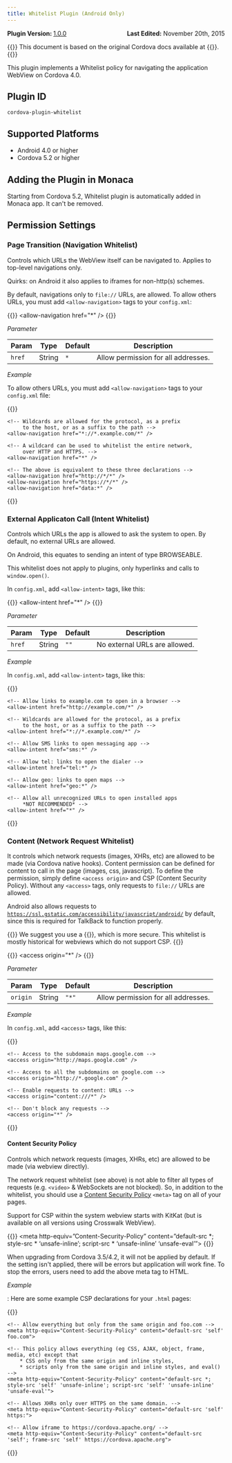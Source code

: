 ```yaml
---
title: Whitelist Plugin (Android Only)
---
```


<div>
  <div  style="float: left;" align="left"><b>Plugin Version: </b><a href="https://github.com/apache/cordova-plugin-whitelist/blob/master/RELEASENOTES.md#100-mar-25-2015">1.0.0</a></div>   
  <div align="right" style="float: right;"><b>Last Edited:</b> November 20th, 2015</div>
  <br/>
</div>

{{<note>}}
This document is based on the original Cordova docs available at {{<link title="Cordova Docs" href="https://github.com/apache/cordova-plugin-whitelist">}}.
{{</note>}}

This plugin implements a Whitelist policy for navigating the application
WebView on Cordova 4.0.

Plugin ID
---------

    cordova-plugin-whitelist

Supported Platforms
-------------------

-   Android 4.0 or higher
-   Cordova 5.2 or higher

Adding the Plugin in Monaca
---------------------------

Starting from Cordova 5.2, Whitelist plugin is automatically added in
Monaca app. It can't be removed.

Permission Settings
-------------------

### Page Transition (Navigation Whitelist)

Controls which URLs the WebView itself can be navigated to. Applies to
top-level navigations only.

Quirks: on Android it also applies to iframes for non-http(s) schemes.

By default, navigations only to `file://` URLs, are allowed. To allow
others URLs, you must add `<allow-navigation>` tags to your
`config.xml`:

{{<syntax>}}
&#60;allow-navigation href="\*" /&#62;
{{</syntax>}}

*Parameter*

Param | Type | Default | Description
------|------|---------|-------------
`href` | String | `*` | Allow permission for all addresses.

*Example*

To allow others URLs, you must add `<allow-navigation>` tags to your `config.xml` file:

{{<highlight xml>}}
    <!-- Allow links to example.com -->
    <allow-navigation href="http://example.com/*" />

    <!-- Wildcards are allowed for the protocol, as a prefix
         to the host, or as a suffix to the path -->
    <allow-navigation href="*://*.example.com/*" />

    <!-- A wildcard can be used to whitelist the entire network,
         over HTTP and HTTPS. -->
    <allow-navigation href="*" />

    <!-- The above is equivalent to these three declarations -->
    <allow-navigation href="http://*/*" />
    <allow-navigation href="https://*/*" />
    <allow-navigation href="data:*" />
{{</highlight>}}

### External Applicaton Call (Intent Whitelist)

Controls which URLs the app is allowed to ask the system to open. By
default, no external URLs are allowed.

On Android, this equates to sending an intent of type BROWSEABLE.

This whitelist does not apply to plugins, only hyperlinks and calls to
`window.open()`.

In `config.xml`, add `<allow-intent>` tags, like this:

{{<syntax>}}
&lt;allow-intent href="\*" /&gt;
{{</syntax>}}

*Parameter*

Param | Type | Default | Description
------|------|---------|-------------
`href` | String | `""` | No external URLs are allowed.

*Example*

In `config.xml`, add `<allow-intent>` tags, like this:

{{<highlight xml>}}
    <!-- Allow links to web pages to open in a browser -->
    <allow-intent href="http://*/*" />
    <allow-intent href="https://*/*" />

    <!-- Allow links to example.com to open in a browser -->
    <allow-intent href="http://example.com/*" />

    <!-- Wildcards are allowed for the protocol, as a prefix
         to the host, or as a suffix to the path -->
    <allow-intent href="*://*.example.com/*" />

    <!-- Allow SMS links to open messaging app -->
    <allow-intent href="sms:*" />

    <!-- Allow tel: links to open the dialer -->
    <allow-intent href="tel:*" />

    <!-- Allow geo: links to open maps -->
    <allow-intent href="geo:*" />

    <!-- Allow all unrecognized URLs to open installed apps
         *NOT RECOMMENDED* -->
    <allow-intent href="*" />
{{</highlight>}}

### Content (Network Request Whitelist)

It controls which network requests (images, XHRs, etc) are allowed to be
made (via Cordova native hooks). Content permission can be defined for
content to call in the page (images, css, javascript). To define the
permission, simply define `<access origin>` and CSP (Content Security
Policy). Without any `<access>` tags, only requests to `file://` URLs
are allowed.

<div class="admonition note">

Android also allows requests to
<code>https://ssl.gstatic.com/accessibility/javascript/android/</code> by default,
since this is required for TalkBack to function properly.

</div>

{{<note>}}
We suggest you use a {{<link href="#content-security-policy" title="Content Security Policy">}}, which is more secure.
This whitelist is mostly historical for webviews which do not support
CSP.
{{</note>}}

{{<syntax>}}
&lt;access origin="\*" /&gt;
{{</syntax>}}

*Parameter*

Param | Type | Default | Description
------|------|---------|-------------
`origin` | String | `"*"` | Allow permission for all addresses.

*Example*

In `config.xml`, add `<access>` tags, like this:

{{<highlight xml>}}
    <!-- Allow images, xhrs, etc. to google.com -->
    <access origin="http://google.com" />
    <access origin="https://google.com" />

    <!-- Access to the subdomain maps.google.com -->
    <access origin="http://maps.google.com" />

    <!-- Access to all the subdomains on google.com -->
    <access origin="http://*.google.com" />

    <!-- Enable requests to content: URLs -->
    <access origin="content:///*" />

    <!-- Don't block any requests -->
    <access origin="*" />
{{</highlight>}}

#### Content Security Policy

Controls which network requests (images, XHRs, etc) are allowed to be
made (via webview directly).

The network request whitelist (see above) is not able to filter all
types of requests (e.g. `<video>` & WebSockets are not blocked). So, in
addition to the whitelist, you should use a [Content Security
Policy](http://content-security-policy.com/) `<meta>` tag on all of your
pages.

Support for CSP within the system webview starts with KitKat (but is
available on all versions using Crosswalk WebView).

{{<highlight html>}}
<meta http-equiv=”Content-Security-Policy” content=”default-src *; style-src * ‘unsafe-inline’; script-src * ‘unsafe-inline’ ‘unsafe-eval’”>
{{</highlight>}}

<div class="admonition note">

When upgrading from Cordova 3.5/4.2, it will not be applied by default.
If the setting isn't applied, there will be errors but application will
work fine. To stop the errors, users need to add the above meta tag to
HTML.

</div>

*Example*

:   Here are some example CSP declarations for your `.html` pages:

{{<highlight xml>}}
    <!-- Good default declaration:
        * gap: is required only on iOS (when using UIWebView) and is needed for JS->native communication
        * https://ssl.gstatic.com is required only on Android and is needed for TalkBack to function properly
        * Disables use of eval() and inline scripts in order to mitigate risk of XSS vulnerabilities. To change this:
            * Enable inline JS: add 'unsafe-inline' to default-src
            * Enable eval(): add 'unsafe-eval' to default-src
    -->
    <meta http-equiv="Content-Security-Policy" content="default-src 'self' data: gap: https://ssl.gstatic.com; style-src 'self' 'unsafe-inline'; media-src *">

    <!-- Allow everything but only from the same origin and foo.com -->
    <meta http-equiv="Content-Security-Policy" content="default-src 'self' foo.com">

    <!-- This policy allows everything (eg CSS, AJAX, object, frame, media, etc) except that
        * CSS only from the same origin and inline styles,
        * scripts only from the same origin and inline styles, and eval()
    -->
    <meta http-equiv="Content-Security-Policy" content="default-src *; style-src 'self' 'unsafe-inline'; script-src 'self' 'unsafe-inline' 'unsafe-eval'">

    <!-- Allows XHRs only over HTTPS on the same domain. -->
    <meta http-equiv="Content-Security-Policy" content="default-src 'self' https:">

    <!-- Allow iframe to https://cordova.apache.org/ -->
    <meta http-equiv="Content-Security-Policy" content="default-src 'self'; frame-src 'self' https://cordova.apache.org">
{{</highlight>}}


